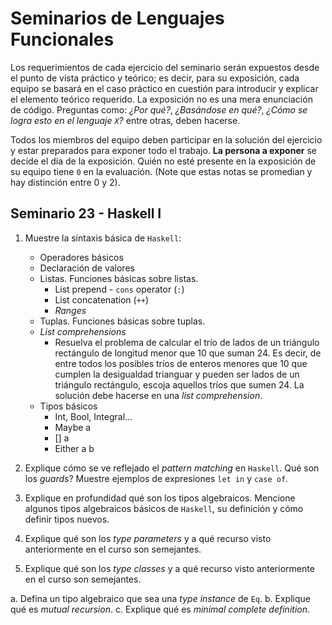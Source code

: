 # Seminarios de Lenguajes Funcionales

Los requerimientos de cada ejercicio del seminario serán expuestos 
desde el punto de vista práctico y teórico; es decir, para su 
exposición, cada equipo se basará en el caso práctico en cuestión para 
introducir y explicar el elemento teórico requerido. La exposición no 
es una mera enunciación de código. Preguntas como: _¿Por qué?_, 
_¿Basándose en qué?_, _¿Cómo se logra esto en el lenguaje `X`?_ entre 
otras, deben hacerse.

Todos los miembros del equipo deben participar en la solución del 
ejercicio y estar preparados para exponer todo el trabajo. **La persona 
a exponer** se decide el día de la exposición. Quién no esté presente 
en la exposición de su equipo tiene `0` en la evaluación. (Note que 
estas notas se promedian y hay distinción entre 0 y 2).

## Seminario 23 - Haskell I

1. Muestre la sintaxis básica de `Haskell`:

    - Operadores básicos
    - Declaración de valores
    - Listas. Funciones básicas sobre listas. 
        * List prepend - `cons` operator (`:`)
        * List concatenation (`++`)
        * *Ranges*
    - Tuplas. Funciones básicas sobre tuplas.
    - *List comprehensions*
        * Resuelva el problema de calcular el trío de lados de un triángulo
        rectángulo de longitud menor que 10 que suman 24. Es decir, 
        de entre todos los posibles tríos de enteros menores que 10
        que cumplen la desigualdad trianguar y pueden ser lados de un 
        triángulo rectángulo, escoja aquellos tríos que sumen 24. La 
        solución debe hacerse en una *list comprehension*.
    - Tipos básicos
        * Int, Bool, Integral...
        * Maybe a
        * [] a
        * Either a b

2. Explique cómo se ve reflejado el *pattern matching* en `Haskell`.
 Qué son los *guards*? Muestre ejemplos de expresiones `let in` y 
 `case of`.

3. Explique en profundidad qué son los tipos algebraicos. Mencione 
algunos tipos algebraicos básicos de `Haskell`, su definición y
cómo definir tipos nuevos.

4. Explique qué son los *type parameters*  y a qué recurso visto anteriormente en el curso son semejantes.

5. Explique qué son los *type classes* y a qué recurso visto
anteriormente en el curso son semejantes. 

a. Defina un tipo algebraico que sea una *type instance* de `Eq`. 
b. Explique qué es *mutual recursion*.
c. Explique qué es *minimal complete definition*.


